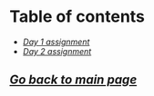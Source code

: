 # Table of contents

- [*Day 1 assignment*](301class-01.md)
- [*Day 2 assignment*](301class-02.md)

## [_Go back to main page_](../README.md)
